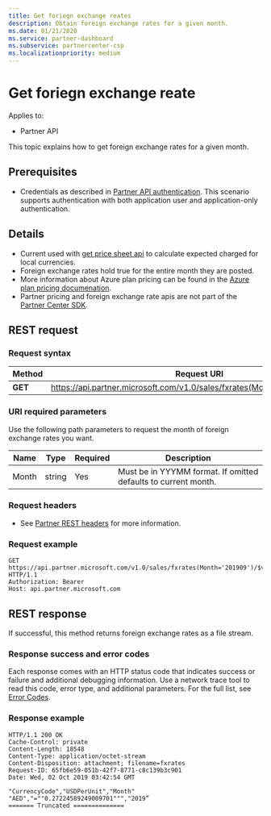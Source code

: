 ```yaml
---
title: Get foriegn exchange reates
description: Obtain foreign exchange rates for a given month.
ms.date: 01/21/2020
ms.service: partner-dashboard
ms.subservice: partnercenter-csp
ms.localizationpriority: medium
---
```


# Get foriegn exchange reate

Applies to:

- Partner API

This topic explains how to get foreign exchange rates for a given month.

## Prerequisites

- Credentials as described in [Partner API authentication](api-authentication.md). This scenario supports authentication with both application user and application-only authentication.

## Details

- Current used with [get price sheet api](get-a-price-sheet.md) to calculate expected charged for local currencies.
- Foreign exchange rates hold true for the entire month they are posted.
- More information about Azure plan pricing can be found in the [Azure plan pricing documenation](https://docs.microsoft.com/partner-center/azure-plan-price-list).
- Partner pricing and foreign exchange rate apis are not part of the [Partner Center SDK](https://docs.microsoft.com/partner-center/develop/get-started).

## REST request

### Request syntax

| Method   | Request URI                                                                                                 |
|----------|-------------------------------------------------------------------------------------------------------------|
| **GET** | https://api.partner.microsoft.com/v1.0/sales/fxrates(Month='{month}')/$value                                  |

### URI required parameters

Use the following path parameters to request the month of foreign exchange rates you want.

| Name                   | Type     | Required | Description                                                     |
|------------------------|----------|----------|-----------------------------------------------------------------|
|Month                      | string   | Yes       | Must be in YYYMM format. If omitted defaults to current month.       |

### Request headers

- See [Partner REST headers](headers.md) for more information.

### Request example

```http
GET https://api.partner.microsoft.com/v1.0/sales/fxrates(Month='201909')/$value HTTP/1.1
Authorization: Bearer 
Host: api.partner.microsoft.com

```

## REST response

If successful, this method returns foreign exchange rates as a file stream.

### Response success and error codes

Each response comes with an HTTP status code that indicates success or failure and additional debugging information. Use a network trace tool to read this code, error type, and additional parameters. For the full list, see [Error Codes](error-codes.md).

### Response example

``` http
HTTP/1.1 200 OK
Cache-Control: private
Content-Length: 18548
Content-Type: application/octet-stream
Content-Disposition: attachment; filename=fxrates
Request-ID: 65fb6e59-051b-42f7-8771-c8c139b3c901
Date: Wed, 02 Oct 2019 03:42:54 GMT

"CurrencyCode","USDPerUnit","Month"
"AED","=""0.27224589249009701""","2019”
======= Truncated ==============

```
